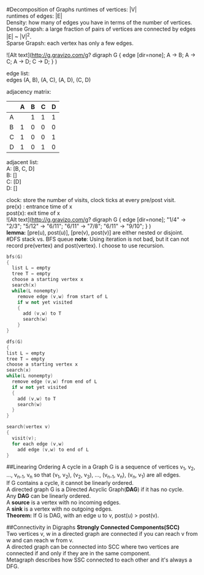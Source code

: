 #Decomposition of Graphs
runtimes of vertices: |V|<br>
runtimes of edges: |E|<br>
Density: how many of edges you have in terms of the number of vertices.<br>
Dense Grapsh: a large fraction of pairs of vertices are connected by edges |E| ~ |V|<sup>2</sup>.<br>
Sparse Grapsh: each vertex has only a few edges.<br>

![Alt text](http://g.gravizo.com/g?
  digraph G {
    edge [dir=none];
    A -> B;
    A -> C;
    A -> D;
    C -> D;
  }
)<br>

edge list:<br>
edges (A, B), (A, C), (A, D), (C, D)<br>

adjacency matrix:<br>

|   | A |  B  | C | D |
|---|---|:---:|---|---|
| A |   |  1  | 1 | 1 |
| B | 1 |  0  | 0 | 0 |
| C | 1 |  0  | 0 | 1 |
| D | 1 |  0  | 1 | 0 |

adjacent list:<br>
A: [B, C, D]<br>
B: []<br>
C: [D]<br>
D: []<br>

clock: store the number of visits, clock ticks at every pre/post visit.<br>
pre(x) : entrance time of x<br>
post(x): exit time of x<br>
![Alt text](http://g.gravizo.com/g?
  digraph G {
    edge [dir=none];
    "1/4" -> "2/3";
    "5/12" -> "6/11";
    "6/11" -> "7/8";
    "6/11" -> "9/10";
  }
)<br>
**lemma:** [pre(u), post(u)], [pre(v), post(v)] are either nested or disjoint.<br>
#DFS stack vs. BFS queue
**note**: Using iteration is not bad, but it can not record pre(vertex) and post(vertex). I choose to use recursion.
```c++
bfs(G)
{
  list L = empty
  tree T = empty
  choose a starting vertex x
  search(x)
  while(L nonempty)
    remove edge (v,w) from start of L
    if w not yet visited
    {
      add (v,w) to T
      search(w)
    }
}

dfs(G)
{
list L = empty
tree T = empty
choose a starting vertex x
search(x)
while(L nonempty)
  remove edge (v,w) from end of L
  if w not yet visited
  {
    add (v,w) to T
    search(w)
  }
}

search(vertex v)
{
  visit(v);
  for each edge (v,w)
    add edge (v,w) to end of L
}
```
##Linearing Ordering
A cycle in a Graph G is a sequence of vertices v<sub>1</sub>, v<sub>2</sub>, ..., v<sub>n-1</sub>, v<sub>n</sub> so that (v<sub>1</sub>, v<sub>2</sub>), (v<sub>2</sub>, v<sub>3</sub>), ..., (v<sub>n-1</sub>, v<sub>n</sub>), (v<sub>n</sub>, v<sub>1</sub>) are all edges.<br>
If G contains a cycle, it cannot be linearly ordered.<br>
A directed graph G is a Directed Acyclic Graph(**DAG**) if it has no cycle.<br>
Any **DAG** can be linearly ordered.<br>
A **source** is a vertex with no incoming edges.<br>
A **sink** is a vertex with no outgoing edges.<br>
**Theorem:** If G is DAG, with an edge u to v, post(u) > post(v).<br>

##Connectivity in Digraphs
**Strongly Connected Components(SCC)**<br>
Two vertices v, w in a directed graph are connected if you can reach v from w and can reach w from v.<br>
A directed graph can be connected into SCC where two vertices are connected if and only if they are in the same component.<br>
Metagraph describes how SSC connected to each other and it's always a DFG.<br>
